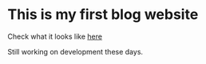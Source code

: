 This is my first blog website
=============================

Check what it looks like [here](http://www.zz920.club)

Still working on development these days.
